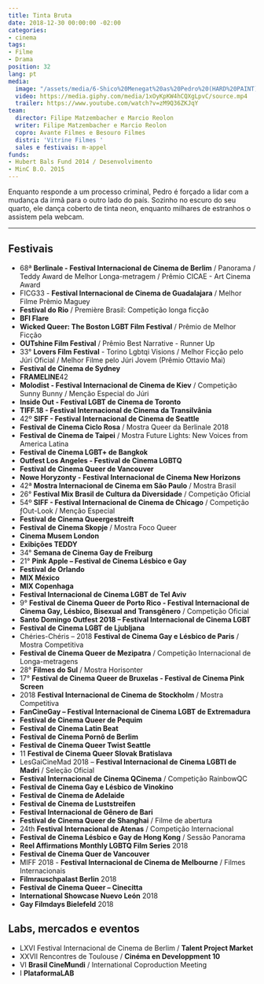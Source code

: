 ```yaml
---
title: Tinta Bruta
date: 2018-12-30 00:00:00 -02:00
categories:
- cinema
tags:
- Filme
- Drama
position: 32
lang: pt
media:
  image: "/assets/media/6-Shico%20Menegat%20as%20Pedro%20(HARD%20PAINT).jpg"
  video: https://media.giphy.com/media/1xOyKpKW4hCQXgLpvC/source.mp4
  trailer: https://www.youtube.com/watch?v=zM9Q36ZKJqY
team:
  director: Filipe Matzembacher e Marcio Reolon
  writer: Filipe Matzembacher e Marcio Reolon
  copro: Avante Filmes e Besouro Filmes
  distri: 'Vitrine Filmes '
  sales e festivais: m-appel
funds:
- Hubert Bals Fund 2014 / Desenvolvimento
- MinC B.O. 2015
---
```


Enquanto responde a um processo criminal, Pedro é forçado a lidar com a mudança da irmã para o outro lado do país. Sozinho no escuro do seu quarto, ele dança coberto de tinta neon, enquanto milhares de estranhos o assistem pela webcam.

---

## Festivais
* 68ª **Berlinale - Festival Internacional de Cinema de Berlim** / Panorama / Teddy Award de Melhor Longa-metragem / Prêmio CICAE - Art Cinema Award
* FICG33 - **Festival Internacional de Cinema de Guadalajara** / Melhor Filme Prêmio Maguey
* **Festival do Rio** / Première Brasil: Competição longa ficção
* **BFI Flare**
* **Wicked Queer: The Boston LGBT Film Festival** / Prêmio de Melhor Ficção
* **OUTshine Film Festival** / Prêmio Best Narrative - Runner Up
* 33° **Lovers Film Festival** - Torino Lgbtqi Visions / Melhor Ficção pelo Júri Oficial / Melhor Filme pelo Júri Jovem (Prêmio Ottavio Mai)
* **Festival de Cinema de Sydney**
* **FRAMELINE**42
* **Molodist - Festival Internacional de Cinema de Kiev** / Competição Sunny Bunny / Menção Especial do Júri 
* **Inside Out - Festival LGBT de Cinema de Toronto**
* **TIFF.18 - Festival Internacional de Cinema da Transilvânia**
* 42º **SIFF - Festival Internacional de Cinema de Seattle**
* **Festival de Cinema Ciclo Rosa** / Mostra Queer da Berlinale 2018
* **Festival de Cinema de Taipei** / Mostra Future Lights: New Voices from America Latina
* **Festival de Cinema LGBT+ de Bangkok**
* **Outfest Los Angeles - Festival de Cinema LGBTQ**
* **Festival de Cinema Queer de Vancouver** 
* **Nowe Horyzonty - Festival Internacional de Cinema New Horizons**
* 42ª **Mostra Internacional de Cinema em São Paulo** / Mostra Brasil
* 26° **Festival Mix Brasil de Cultura da Diversidade** / Competição Oficial
* 54º **SIFF - Festival Internacional de Cinema de Chicago** / Competição ƒOut-Look / Menção Especial
* **Festival de Cinema Queergestreift** 
* **Festival de Cinema Skopje** / Mostra Foco Queer
* **Cinema Musem London**
* **Exibições TEDDY**
* 34° **Semana de Cinema Gay de Freiburg**
* 21° **Pink Apple – Festival de Cinema Lésbico e Gay**
* **Festival de Orlando** 
* **MIX México**
* **MIX Copenhaga**
* **Festival Internacional de Cinema LGBT de Tel Aviv**
* 9° **Festival de Cinema Queer de Porto Rico - Festival Internacional de Cinema Gay, Lésbico, Bisexual and Transgênero** / Competição Oficial
* **Santo Domingo Outfest 2018 – Festival Internacional de Cinema LGBT**
* **Festival de Cinema LGBT de Ljubljana**
* Chéries-Chéris – 2018 **Festival de Cinema Gay e Lésbico de Paris** / Mostra Competitiva
* **Festival de Cinema Queer de Mezipatra** / Competição Internacional de Longa-metragens
* 28° **Filmes do Sul** / Mostra Horisonter
* 17° **Festival de Cinema Queer de Bruxelas - Festival de Cinema Pink Screen**
* 2018 **Festival Internacional de Cinema de Stockholm** / Mostra Competitiva
* **FanCineGay – Festival Internacional de Cinema LGBT de Extremadura**
* **Festival de Cinema Queer de Pequim**
* **Festival de Cinema Latin Beat**
* **Festival de Cinema Pornô de Berlim**
* **Festival de Cinema Queer Twist Seattle**
* 11 **Festival de Cinema Queer Slovak Bratislava**
* LesGaiCineMad 2018 – **Festival Internacional de Cinema LGBTI de Madri** / Seleção Oficial
* **Festival Internacional de Cinema QCinema** / Competição RainbowQC 
* **Festival de Cinema Gay e Lésbico de Vinokino**
* **Festival de Cinema de Adelaide**
* **Festival de Cinema de Luststreifen**
* **Festival Internacional de Gênero de Bari**
* **Festival de Cinema Queer de Shanghai** / Filme de abertura
* 24th **Festival Internacional de Atenas** / Competição Internacional
* **Festival de Cinema Lésbico e Gay de Hong Kong** / Sessão Panorama
* **Reel Affirmations Monthly LGBTQ Film Series** 2018
* **Festival de Cinema Quer de Vancouver**
* MIFF 2018 - **Festival Internacional de Cinema de Melbourne** / Filmes Internacionais
* **Filmrauschpalast Berlin** 2018
* **Festival de Cinema Queer – Cinecitta**
* **International Showcase Nuevo León** 2018
* **Gay Filmdays Bielefeld** 2018

## Labs, mercados e eventos
* LXVI Festival Internacional de Cinema de Berlim / **Talent Project Market**
* XXVII Rencontres de Toulouse / **Cinéma en Developpment 10**
* VI **Brasil CineMundi** / International Coproduction Meeting
* I **PlataformaLAB**
